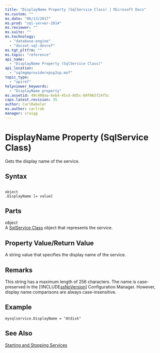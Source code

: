 ```yaml
---
title: "DisplayName Property (SqlService Class) | Microsoft Docs"
ms.custom: ""
ms.date: "06/13/2017"
ms.prod: "sql-server-2014"
ms.reviewer: ""
ms.suite: ""
ms.technology: 
  - "database-engine"
  - "docset-sql-devref"
ms.tgt_pltfrm: ""
ms.topic: "reference"
api_name: 
  - "DisplayName Property (SqlService Class)"
api_location: 
  - "sqlmgmproviderxpsp2up.mof"
topic_type: 
  - "apiref"
helpviewer_keywords: 
  - "DisplayName property"
ms.assetid: 49c408aa-6eb4-45cd-8d5c-60f065f24f5c
caps.latest.revision: 35
author: CarlRabeler
ms.author: carlrab
manager: craigg
---
```

# DisplayName Property (SqlService Class)
  Gets the display name of the service.  
  
## Syntax  
  
```  
  
object  
.DisplayName [= value]  
```  
  
## Parts  
 *object*  
 A [SqlService Class](sqlservice-class.md) object that represents the service.  
  
## Property Value/Return Value  
 A string value that specifies the display name of the service.  
  
## Remarks  
 This string has a maximum length of 256 characters. The name is case-preserved in the [!INCLUDE[ssNoVersion](../../../includes/ssnoversion-md.md)] Configuration Manager. However, display name comparisons are always case-insensitive.  
  
## Example  
  
```  
mysqlservice.DisplayName = "Atdisk"  
```  
  
## See Also  
 [Starting and Stopping Services](http://technet.microsoft.com/library/ms174886\(v=sql.105\).aspx)  
  
  
